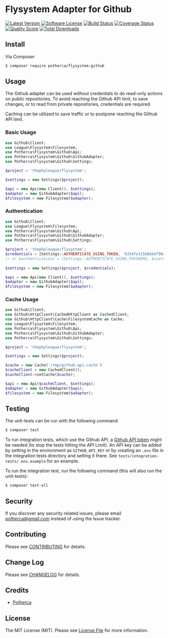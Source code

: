 # Flysystem Adapter for Github

[![Latest Version][Latest Version Badge]][Release Page]
[![Software License][Software License Badge]][License file]
[![Build Status][Build Status Badge]][Travis Page]
[![Coverage Status][Coverage Status Badge]][Coveralls Page]
[![Quality Score][Quality Score Badge]][Scrutinizer Page]
[![Total Downloads][Total Downloads Badge]][Packagist Page]

## Install

Via Composer

``` bash
$ composer require potherca/flysystem-github
```

## Usage

The Github adapter can be used *without* credentials to do read-only actions on
public repositories. To avoid reaching the Github API limit, to save changes, or 
to read from private repositories, credentials are required.

Caching can be utilized to save traffic or to postpone reaching the Github API 
limit.

### Basic Usage

```php
use Github\Client;
use League\Flysystem\Filesystem;
use Potherca\Flysystem\Github\Api;
use Potherca\Flysystem\Github\GithubAdapter;
use Potherca\Flysystem\Github\Settings;

$project = 'thephpleague/flysystem';

$settings = new Settings($project);

$api = new Api(new Client(), $settings);
$adapter = new GithubAdapter($api);
$filesystem = new Filesystem($adapter);
```

### Authentication

```php
use Github\Client;
use League\Flysystem\Filesystem;
use Potherca\Flysystem\Github\Api;
use Potherca\Flysystem\Github\GithubAdapter;
use Potherca\Flysystem\Github\Settings;

$project = 'thephpleague/flysystem';
$credentials = [Settings::AUTHENTICATE_USING_TOKEN, '83347e315b8bb4790a48ed6953a5ad9e825b4e10'];
// or $authentications = [Settings::AUTHENTICATE_USING_PASSWORD, $username, $password];
    
$settings = new Settings($project, $credentials);

$api = new Api(new Client(), $settings);
$adapter = new GithubAdapter($api);
$filesystem = new Filesystem($adapter);
```

### Cache Usage

```php
use Github\Client;
use Github\HttpClient\CachedHttpClient as CachedClient;
use Github\HttpClient\Cache\FilesystemCache as Cache;
use League\Flysystem\Filesystem;
use Potherca\Flysystem\Github\Api;
use Potherca\Flysystem\Github\GithubAdapter;
use Potherca\Flysystem\Github\Settings;

$project = 'thephpleague/flysystem';

$settings = new Settings($project);

$cache = new Cache('/tmp/github-api-cache')
$cacheClient = new CachedClient();
$cacheClient->setCache($cache);

$api = new Api($cacheClient, $settings);
$adapter = new GithubAdapter($api);
$filesystem = new Filesystem($adapter);

```

## Testing

The unit-tests can be run with the following command:

``` bash
$ composer test
```

To run integration tests, which use the Github API, a [Github API token](https://help.github.com/articles/creating-an-access-token-for-command-line-use/) might be needed (to stop the tests hitting the API Limit).
An API key can be added by setting in the environment as `GITHUB_API_KEY` or by vreating an `.env` file in the integration tests directory and setting it there.
See `tests/integration-tests/.env.example` for an example.

To run the integration test, run the following command (this will also run the unit-tests):

``` bash
$ composer test-all
```

 
## Security

If you discover any security related issues, please email potherca@gmail.com instead of using the issue tracker.

## Contributing

Please see [CONTRIBUTING](CONTRIBUTING.md) for details.

## Change Log

Please see [CHANGELOG](CHANGELOG.md) for details.

## Credits

- [Potherca](https://github.com/potherca)

## License

The MIT License (MIT). Please see [License File] for more information.

[Release Page]: https://github.com/potherca/flysystem-github/releases
[License File]: LICENSE.md
[Travis Page]: https://travis-ci.org/Potherca/flysystem-github
[Coveralls Page]: https://coveralls.io/github/potherca/flysystem-github
[Scrutinizer Page]: https://scrutinizer-ci.com/g/potherca/flysystem-github
[Packagist Page]: https://packagist.org/packages/potherca/flysystem-github

[Latest Version Badge]: https://img.shields.io/github/release/potherca/flysystem-github.svg
[Software License Badge]: https://img.shields.io/badge/license-MIT-brightgreen.svg
[Build Status Badge]: https://img.shields.io/travis/Potherca/flysystem-github.svg
[Coverage Status Badge]: https://coveralls.io/repos/potherca/flysystem-github/badge.svg
[Quality Score Badge]: https://img.shields.io/scrutinizer/g/potherca/flysystem-github.svg
[Total Downloads Badge]: https://img.shields.io/packagist/dt/potherca/flysystem-github.svg